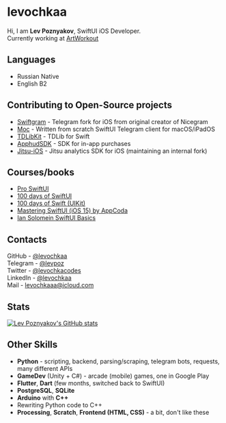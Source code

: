 # levochkaa
Hi, I am **Lev Poznyakov**, SwiftUI iOS Developer.\
Currently working at [ArtWorkout](https://apps.apple.com/us/app/artworkout-learn-how-to-draw/id1564657118)

## Languages
- Russian Native
- English B2

## Contributing to Open-Source projects
- [Swiftgram](https://github.com/Swiftgram/Telegram-iOS) - Telegram fork for iOS from original creator of Nicegram
- [Moc](https://github.com/mock-foundation/moc) - Written from scratch SwiftUI Telegram client for macOS/iPadOS
- [TDLibKit](https://github.com/Swiftgram/TDLibKit) - TDLib for Swift
- [ApphudSDK](https://github.com/apphud/ApphudSDK) - SDK for in-app purchases
- [Jitsu-iOS](https://github.com/jitsucom/jitsu-ios) - Jitsu analytics SDK for iOS (maintaining an internal fork)

## Courses/books
- [Pro SwiftUI](https://www.hackingwithswift.com/store/pro-swiftui)
- [100 days of SwiftUI](https://www.hackingwithswift.com/100/swiftui)
- [100 days of Swift (UIKit)](https://www.hackingwithswift.com/100)
- [Mastering SwiftUI (iOS 15) by AppCoda](https://www.appcoda.com/swiftui/)
- [Ian Solomein SwiftUI Basics](https://www.youtube.com/playlist?list=PLUb9K99oQb2t7TIFVQbht6KxWvJApvRu4)

## Contacts
GitHub - [@levochkaa](https://github.com/levochkaa/)\
Telegram - [@levpoz](https://levpoz.t.me/)\
Twitter - [@levochkacodes](https://twitter.com/levochkacodes/)\
LinkedIn - [@levochkaa](https://linkedin.com/in/levochkaa/)\
Mail - [levochkaaa@icloud.com](mailto:\levochkaaa@icloud.com)

## Stats
[![Lev Poznyakov's GitHub stats](https://github-readme-stats-sigma-five.vercel.app/api?username=levochkaa&show_icons=true&theme=dark)](https://github.com/anuraghazra/github-readme-stats)

## Other Skills
- **Python** - scripting, backend, parsing/scraping, telegram bots, requests, many different APIs
- **GameDev** (Unity + C#) - arcade (mobile) games, one in Google Play
- **Flutter**, **Dart** (few months, switched back to SwiftUI)
- **PostgreSQL**, **SQLite**
- **Arduino** with **C++**
- Rewriting Python code to C++
- **Processing**, **Scratch**, **Frontend (HTML, CSS)** - a bit, don't like these
